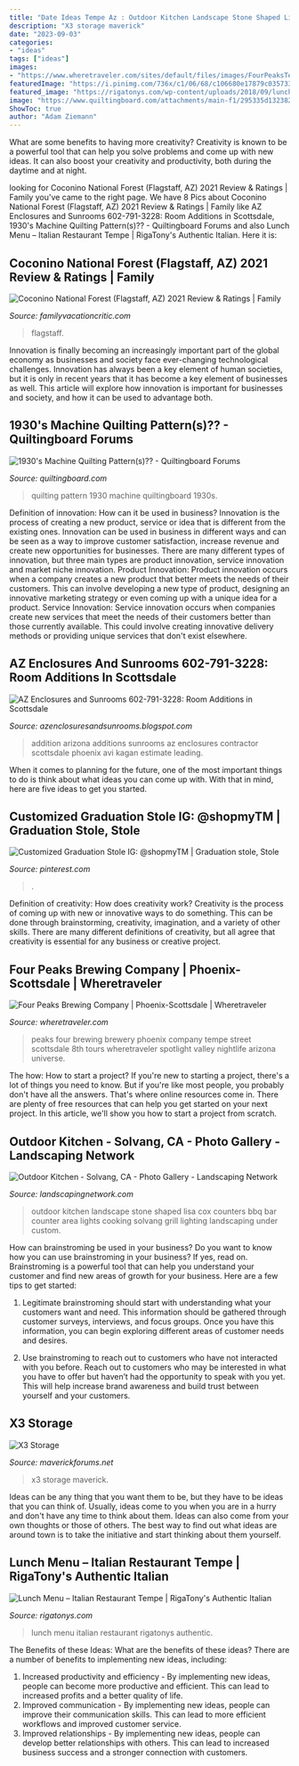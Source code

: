 ```yaml
---
title: "Date Ideas Tempe Az : Outdoor Kitchen Landscape Stone Shaped Lisa Cox Counters Bbq Bar Counter Area Lights Cooking Solvang Grill Lighting Landscaping Under Custom"
description: "X3 storage maverick"
date: "2023-09-03"
categories:
- "ideas"
tags: ["ideas"]
images:
- "https://www.wheretraveler.com/sites/default/files/images/FourPeaksTempe_angle_0.jpg"
featuredImage: "https://i.pinimg.com/736x/c1/06/68/c106680e17879c03573381603d8100a8.jpg"
featured_image: "https://rigatonys.com/wp-content/uploads/2018/09/lunch-1.jpg"
image: "https://www.quiltingboard.com/attachments/main-f1/295335d1323823954-december-2011-010.jpg"
ShowToc: true
author: "Adam Ziemann"
---
```



What are some benefits to having more creativity?
Creativity is known to be a powerful tool that can help you solve problems and come up with new ideas. It can also boost your creativity and productivity, both during the daytime and at night.

	

		
looking for Coconino National Forest (Flagstaff, AZ) 2021 Review &amp; Ratings | Family you've came to the right page. We have 8 Pics about Coconino National Forest (Flagstaff, AZ) 2021 Review &amp; Ratings | Family like AZ Enclosures and Sunrooms 602-791-3228: Room Additions in Scottsdale, 1930&#039;s Machine Quilting Pattern(s)?? - Quiltingboard Forums and also Lunch Menu – Italian Restaurant Tempe | RigaTony&#039;s Authentic Italian. Here it is:
		
    
## Coconino National Forest (Flagstaff, AZ) 2021 Review &amp; Ratings | Family

<img loading=lazy src="https://www.familyvacationcritic.com/wp-content/uploads/sites/19/2018/08/cec6424361ac93bbb016a709d041ca5a.jpg" onerror="this.onerror=null;this.src='https://tse4.mm.bing.net/th?id=OIP.ZMew5uqU3CjHpHFSHmEQ6AAAAA&amp;pid=15.1';" alt="Coconino National Forest (Flagstaff, AZ) 2021 Review &amp; Ratings | Family">

_Source: familyvacationcritic.com_

>flagstaff. 

	

Innovation is finally becoming an increasingly important part of the global economy as businesses and society face ever-changing technological challenges. Innovation has always been a key element of human societies, but it is only in recent years that it has become a key element of businesses as well. This article will explore how innovation is important for businesses and society, and how it can be used to advantage both.

    
## 1930&#039;s Machine Quilting Pattern(s)?? - Quiltingboard Forums

<img loading=lazy src="https://www.quiltingboard.com/attachments/main-f1/295335d1323823954-december-2011-010.jpg" onerror="this.onerror=null;this.src='https://tse2.mm.bing.net/th?id=OIP.dZBPzi7Wy-K_OdPmvzowsAHaFj&amp;pid=15.1';" alt="1930&#039;s Machine Quilting Pattern(s)?? - Quiltingboard Forums">

_Source: quiltingboard.com_

>quilting pattern 1930 machine quiltingboard 1930s. 

	

Definition of innovation: How can it be used in business?
Innovation is the process of creating a new product, service or idea that is different from the existing ones. Innovation can be used in business in different ways and can be seen as a way to improve customer satisfaction, increase revenue and create new opportunities for businesses. There are many different types of innovation, but three main types are product innovation, service innovation and market niche innovation. Product Innovation: Product innovation occurs when a company creates a new product that better meets the needs of their customers. This can involve developing a new type of product, designing an innovative marketing strategy or even coming up with a unique idea for a product. Service Innovation: Service innovation occurs when companies create new services that meet the needs of their customers better than those currently available. This could involve creating innovative delivery methods or providing unique services that don't exist elsewhere.

    
## AZ Enclosures And Sunrooms 602-791-3228: Room Additions In Scottsdale

<img loading=lazy src="http://4.bp.blogspot.com/-45O4R3M1amA/UBr69o4sm_I/AAAAAAAAAa8/oELPKZ59WEU/s1600/Umesh-Final+008.jpg" onerror="this.onerror=null;this.src='https://tse1.mm.bing.net/th?id=OIP.PuCUeSl_Jz9uI0KAWvjsRwHaFj&amp;pid=15.1';" alt="AZ Enclosures and Sunrooms 602-791-3228: Room Additions in Scottsdale">

_Source: azenclosuresandsunrooms.blogspot.com_

>addition arizona additions sunrooms az enclosures contractor scottsdale phoenix avi kagan estimate leading. 

	

When it comes to planning for the future, one of the most important things to do is think about what ideas you can come up with. With that in mind, here are five ideas to get you started. 

    
## Customized Graduation Stole IG: @shopmyTM | Graduation Stole, Stole

<img loading=lazy src="https://i.pinimg.com/736x/c1/06/68/c106680e17879c03573381603d8100a8.jpg" onerror="this.onerror=null;this.src='https://tse3.mm.bing.net/th?id=OIP.SVwU7qo1YzGD6Ul4C3wP4gHaHi&amp;pid=15.1';" alt="Customized Graduation Stole IG: @shopmyTM | Graduation stole, Stole">

_Source: pinterest.com_

>. 

	

Definition of creativity: How does creativity work?
Creativity is the process of coming up with new or innovative ways to do something. This can be done through brainstorming, creativity, imagination, and a variety of other skills. There are many different definitions of creativity, but all agree that creativity is essential for any business or creative project.

    
## Four Peaks Brewing Company | Phoenix-Scottsdale | Wheretraveler

<img loading=lazy src="https://www.wheretraveler.com/sites/default/files/images/FourPeaksTempe_angle_0.jpg" onerror="this.onerror=null;this.src='https://tse3.mm.bing.net/th?id=OIP.J6WTJXyCHun0fRuWuVHMxAHaF3&amp;pid=15.1';" alt="Four Peaks Brewing Company | Phoenix-Scottsdale | Wheretraveler">

_Source: wheretraveler.com_

>peaks four brewing brewery phoenix company tempe street scottsdale 8th tours wheretraveler spotlight valley nightlife arizona universe. 

	

The how: How to start a project?
If you're new to starting a project, there's a lot of things you need to know. But if you're like most people, you probably don't have all the answers. That's where online resources come in. There are plenty of free resources that can help you get started on your next project. In this article, we'll show you how to start a project from scratch.

    
## Outdoor Kitchen - Solvang, CA - Photo Gallery - Landscaping Network

<img loading=lazy src="https://images.landscapingnetwork.com/pictures/images/800x642Max/outdoor-kitchen_7/l-shaped-outdoor-kitchen-stone-counters-lisa-cox-landscape-design_10167.jpg" onerror="this.onerror=null;this.src='https://tse1.mm.bing.net/th?id=OIP.AFEbrCLVpBGRZg34PaBg_QHaE7&amp;pid=15.1';" alt="Outdoor Kitchen - Solvang, CA - Photo Gallery - Landscaping Network">

_Source: landscapingnetwork.com_

>outdoor kitchen landscape stone shaped lisa cox counters bbq bar counter area lights cooking solvang grill lighting landscaping under custom. 

	

How can brainstroming be used in your business?
Do you want to know how you can use brainstroming in your business? If yes, read on. Brainstroming is a powerful tool that can help you understand your customer and find new areas of growth for your business. Here are a few tips to get started:
1. Legitimate brainstroming should start with understanding what your customers want and need. This information should be gathered through customer surveys, interviews, and focus groups. Once you have this information, you can begin exploring different areas of customer needs and desires.

2. Use brainstroming to reach out to customers who have not interacted with you before. Reach out to customers who may be interested in what you have to offer but haven’t had the opportunity to speak with you yet. This will help increase brand awareness and build trust between yourself and your customers.


    
## X3 Storage

<img loading=lazy src="https://www.maverickforums.net/forum/attachments/90730d1485894113-x3-storage-img_0791_1485894109382.jpg" onerror="this.onerror=null;this.src='https://tse1.mm.bing.net/th?id=OIP.GDeIcykCtEKLcpFHrOH5cgHaJ4&amp;pid=15.1';" alt="X3 Storage">

_Source: maverickforums.net_

>x3 storage maverick. 

	

Ideas can be any thing that you want them to be, but they have to be ideas that you can think of. Usually, ideas come to you when you are in a hurry and don't have any time to think about them. Ideas can also come from your own thoughts or those of others. The best way to find out what ideas are around town is to take the initiative and start thinking about them yourself.

    
## Lunch Menu – Italian Restaurant Tempe | RigaTony&#039;s Authentic Italian

<img loading=lazy src="https://rigatonys.com/wp-content/uploads/2018/09/lunch-1.jpg" onerror="this.onerror=null;this.src='https://tse1.mm.bing.net/th?id=OIP.iyaxh2D0k5gzBy0XCUzCUgHaMa&amp;pid=15.1';" alt="Lunch Menu – Italian Restaurant Tempe | RigaTony&#039;s Authentic Italian">

_Source: rigatonys.com_

>lunch menu italian restaurant rigatonys authentic. 

	

The Benefits of these Ideas: What are the benefits of these ideas?
There are a number of benefits to implementing new ideas, including: 
1. Increased productivity and efficiency - By implementing new ideas, people can become more productive and efficient. This can lead to increased profits and a better quality of life. 
2. Improved communication - By implementing new ideas, people can improve their communication skills. This can lead to more efficient workflows and improved customer service. 
3. Improved relationships - By implementing new ideas, people can develop better relationships with others. This can lead to increased business success and a stronger connection with customers.


